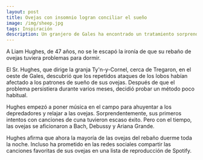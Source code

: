 ```yaml
---
layout: post
title: Ovejas con insomnio logran conciliar el sueño
image: /img/sheep.jpg
tags: Inspiración
description: Un granjero de Gales ha encontrado un tratamiento sorprendente para su rebaño.
---
```


A Liam Hughes, de 47 años, no se le escapó la ironía de que su rebaño de ovejas tuviera problemas para dormir. 

El Sr. Hughes, que dirige la granja Ty'n-y-Cornel, cerca de Tregaron, en el oeste de Gales, descubrió que los repetidos ataques de los lobos habían afectado a los patrones de sueño de sus ovejas. Después de que el problema persistiera durante varios meses, decidió probar un método poco habitual.

Hughes empezó a poner música en el campo para ahuyentar a los depredadores y relajar a las ovejas. Sorprendentemente, sus primeros intentos con canciones de cuna tuvieron escaso éxito. Pero con el tiempo, las ovejas se aficionaron a Bach, Debussy y Ariana Grande.

Hughes afirma que ahora la mayoría de las ovejas del rebaño duerme toda la noche. Incluso ha prometido en las redes sociales compartir las canciones favoritas de sus ovejas en una lista de reproducción de Spotify.

